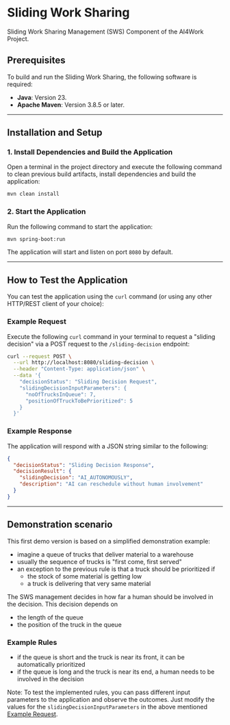 # Sliding Work Sharing 

Sliding Work Sharing Management (SWS) Component of the AI4Work Project.  

## Prerequisites
To build and run the Sliding Work Sharing, the following software is required:
- **Java**: Version 23.
- **Apache Maven**: Version 3.8.5 or later.

---

## Installation and Setup

### 1. Install Dependencies and Build the Application
Open a terminal in the project directory and execute the following command to clean previous build artifacts, install dependencies and build the application:

```bash
mvn clean install
```

### 2. Start the Application
Run the following command to start the application:

```bash
mvn spring-boot:run
```

The application will start and listen on port `8080` by default.

---

## How to Test the Application

You can test the application using the `curl` command (or using any other HTTP/REST client of your choice):

### Example Request
Execute the following `curl` command in your terminal to request a "sliding decision" via a POST request to the `/sliding-decision` endpoint:

```bash
curl --request POST \
  --url http://localhost:8080/sliding-decision \
  --header "Content-Type: application/json" \
  --data '{
    "decisionStatus": "Sliding Decision Request",
    "slidingDecisionInputParameters": {
      "noOfTrucksInQueue": 7,
      "positionOfTruckToBePrioritized": 5
    }
  }'

```

### Example Response
The application will respond with a JSON string similar to the following:

```json
{
  "decisionStatus": "Sliding Decision Response",
  "decisionResult": {
    "slidingDecision": "AI_AUTONOMOUSLY",
    "description": "AI can reschedule without human involvement"
  }
}
```

--- 

## Demonstration scenario

This first demo version is based on a simplified demonstration example:

- imagine a queue of trucks that deliver material to a warehouse
- usually the sequence of trucks is "first come, first served"
- an exception to the previous rule is that a truck should be prioritized if
  - the stock of some material is getting low
  - a truck is delivering that very same material

The SWS management decides in how far a human should be involved in the decision. This decision depends on
- the length of the queue
- the position of the truck in the queue

### Example Rules

- if the queue is short and the truck is near its front, it can be automatically prioritized
- if the queue is long and the truck is near its end, a human needs to be involved in the decision

Note: To test the implemented rules, you can pass different input parameters to the application and observe the outcomes. Just modify the values for the `slidingDecisionInputParameters` in the above mentioned [Example Request](#example-request). 

